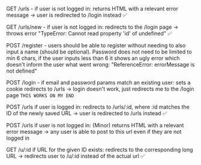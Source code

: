 GET /urls - if user is not logged in: returns HTML with a relevant error message -> user is redirected to /login instead ✅

GET /urls/new - if user is not logged in: redirects to the /login page -> throws error "TypeError: Cannot read property 'id' of undefined" ✅

POST /register - users should be able to register without needing to also input a name (should be optional). Password does not need to be limited to min 6 chars, if the user inputs less than 6 it shows an ugly error which doesn't inform the user what went wrong: "ReferenceError: errorMessage is not defined"

POST /login - if email and password params match an existing user: sets a cookie redirects to /urls -> login doesn't work, just redirects me to the /login page `THIS WORKS ON MY END`

POST /urls if user is logged in: redirects to /urls/:id, where :id matches the ID of the newly saved URL -> user is redirected to /urls instead ✅

POST /urls if user is not logged in: (Minor) returns HTML with a relevant error message -> any user is able to post to this url even if they are not logged in

GET /u/:id if URL for the given ID exists: redirects to the corresponding long URL -> redirects user to /u/:id instead of the actual url ✅
